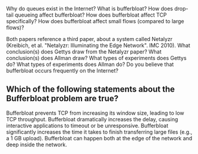 Why do queues exist in the Internet?
What is bufferbloat?
How does drop-tail queueing affect bufferbloat?
How does bufferbloat affect TCP specifically?
How does bufferbloat affect small flows (compared to large flows)?

Both papers reference a third paper, about a system called Netalyzr (Kreibich, et al. "Netalyzr: Illuminating the Edge Network". IMC 2010). What conclusion(s) does Gettys draw from the Netalyzr paper? What conclusion(s) does Allman draw?
What types of experiments does Gettys do? What types of experiments does Allman do?
Do you believe that bufferbloat occurs frequently on the Internet?


Which of the following statements about the Bufferbloat problem are true?
------
Bufferbloat prevents TCP from increasing its window size, leading to low TCP throughput.
Bufferbloat dramatically increases the delay, causing interactive applications to timeout or be unresponsive.
Bufferbloat significantly increases the time it takes to finish transferring large files (e.g.,
a 1 GB upload).
Bufferbloat can happen both at the edge of the network and deep inside the network.
